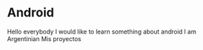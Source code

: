 # Android
Hello everybody
I would like to learn something about android 
I am Argentinian 
Mis proyectos
